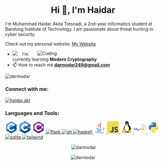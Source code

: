 <!--
<p align="center">
  <img width="480" height="270" src="https://github.com/Darmodar/Darmodar/assets/90300735/599d4b7d-cd6c-4a1d-966a-c7781658f96e">
<h3 align="center">Security Enthusiast</h3>

</p>
-->
<h1 align="center">Hi 👋, I'm Haidar</h1>


I'm Muhammad Haidar Akita Tresnadi, a 2nd-year informatics student at Bandung Institute of Technology. I am passionate about threat hunting in cyber security.

Check out my personal website: [My Website](https://www.example.com)



<img align="right" alt="Coding" width="400" src="https://github.com/Darmodar/Darmodar/assets/90300735/599d4b7d-cd6c-4a1d-966a-c7781658f96e">


- <img src="https://raw.githubusercontent.com/SP-XD/SP-XD/main/images/linux_rounded.gif?raw=true" width="18" />&nbsp;&nbsp;&nbsp; I’m currently learning **Modern Cryptography**
- 📫 How to reach me **darmodar249@gmail.com**
<p align="left"> <img src="https://komarev.com/ghpvc/?username=darmodar&label=Profile%20views&color=0e75b6&style=flat" alt="darmodar" /> </p>
<h3 align="left">Connect with me:</h3>
<p align="left">
<a href="https://instagram.com/haidar.akt" target="blank"><img align="center" src="https://raw.githubusercontent.com/rahuldkjain/github-profile-readme-generator/master/src/images/icons/Social/instagram.svg" alt="haidar.akt" height="30" width="40" /></a>
</p>

<h3 align="left">Languages and Tools:</h3>
<p align="left"> <a href="https://www.cprogramming.com/" target="_blank" rel="noreferrer"> <img src="https://raw.githubusercontent.com/devicons/devicon/master/icons/c/c-original.svg" alt="c" width="40" height="40"/> </a> <a href="https://www.w3schools.com/cpp/" target="_blank" rel="noreferrer"> <img src="https://raw.githubusercontent.com/devicons/devicon/master/icons/cplusplus/cplusplus-original.svg" alt="cplusplus" width="40" height="40"/> </a> <a href="https://www.w3schools.com/cs/" target="_blank" rel="noreferrer"> <img src="https://raw.githubusercontent.com/devicons/devicon/master/icons/csharp/csharp-original.svg" alt="csharp" width="40" height="40"/> </a> <a href="https://flask.palletsprojects.com/" target="_blank" rel="noreferrer"> <img src="https://www.vectorlogo.zone/logos/pocoo_flask/pocoo_flask-icon.svg" alt="flask" width="40" height="40"/> </a> <a href="https://git-scm.com/" target="_blank" rel="noreferrer"> <img src="https://www.vectorlogo.zone/logos/git-scm/git-scm-icon.svg" alt="git" width="40" height="40"/> </a> <a href="https://www.haskell.org/" target="_blank" rel="noreferrer"> <img src="https://upload.wikimedia.org/wikipedia/commons/1/1c/Haskell-Logo.svg" alt="haskell" width="40" height="40"/> </a> <a href="https://www.java.com" target="_blank" rel="noreferrer"> <img src="https://raw.githubusercontent.com/devicons/devicon/master/icons/java/java-original.svg" alt="java" width="40" height="40"/> </a> <a href="https://developer.mozilla.org/en-US/docs/Web/JavaScript" target="_blank" rel="noreferrer"> <img src="https://raw.githubusercontent.com/devicons/devicon/master/icons/javascript/javascript-original.svg" alt="javascript" width="40" height="40"/> </a> <a href="https://www.linux.org/" target="_blank" rel="noreferrer"> <img src="https://raw.githubusercontent.com/devicons/devicon/master/icons/linux/linux-original.svg" alt="linux" width="40" height="40"/> </a> <a href="https://www.mysql.com/" target="_blank" rel="noreferrer"> <img src="https://raw.githubusercontent.com/devicons/devicon/master/icons/mysql/mysql-original-wordmark.svg" alt="mysql" width="40" height="40"/> </a> <a href="https://www.python.org" target="_blank" rel="noreferrer"> <img src="https://raw.githubusercontent.com/devicons/devicon/master/icons/python/python-original.svg" alt="python" width="40" height="40"/> </a> <a href="https://www.sqlite.org/" target="_blank" rel="noreferrer"> <img src="https://www.vectorlogo.zone/logos/sqlite/sqlite-icon.svg" alt="sqlite" width="40" height="40"/> </a> <a href="https://tailwindcss.com/" target="_blank" rel="noreferrer"> <img src="https://www.vectorlogo.zone/logos/tailwindcss/tailwindcss-icon.svg" alt="tailwind" width="40" height="40"/> </a> </p>



<p align="center">
  &nbsp;<img align="center" src="https://github-readme-stats.vercel.app/api?username=darmodar&show_icons=true&locale=en" alt="darmodar" /></p>

<!--
<p align="middle">
  <img align="center" src="https://github-readme-stats.vercel.app/api/top-langs?username=darmodar&show_icons=true&locale=en&layout=compact" alt="darmodar" /></p>
-->





<p align="center">
  <img align="center" src="https://github-readme-streak-stats.herokuapp.com/?user=darmodar&" alt="darmodar" /></p>

<!--
### Hi there 👋
**Darmodar/Darmodar** is a ✨ _special_ ✨ repository because its `README.md` (this file) appears on your GitHub profile.
![Ilove this job](https://github.com/Darmodar/Darmodar/assets/90300735/599d4b7d-cd6c-4a1d-966a-c7781658f96e)
Here are some ideas to get you started:

- 🔭 I’m currently working on ...
- 🌱 I’m currently learning ...
- 👯 I’m looking to collaborate on ...
- 🤔 I’m looking for help with ...
- 💬 Ask me about ...
- 📫 How to reach me: ...
- 😄 Pronouns: ...
- ⚡ Fun fact: ...
-->
